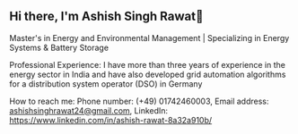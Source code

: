 ## Hi there, I'm Ashish Singh Rawat👋
Master's in Energy and Environmental Management | Specializing in Energy Systems & Battery Storage

Professional Experience: I have more than three years of experience in the energy sector in India and have also developed grid automation algorithms for a distribution system operator (DSO) in Germany

How to reach me: Phone number: (+49) 01742460003, 
Email address: ashishsinghrawat24@gmail.com, LinkedIn:
https://www.linkedin.com/in/ashish-rawat-8a32a910b/



<!--
**ashishrawat24/ashishrawat24** is a ✨ _special_ ✨ repository because its `README.md` (this file) appears on your GitHub profile.

Here are some ideas to get you started:

- 🔭 I’m Professional Experience: I have more than three years of experience in the energy sector in India and have also developed grid automation algorithms for a distribution system operator (DSO) in Germany

- 🌱 I’m currently learning ...
- 👯 I’m looking to collaborate on ...
- 🤔 I’m looking for help with ...
- 💬 Ask me about ...
- 📫 How to reach me: ...
- 😄 Pronouns: ...
- ⚡ Fun fact: ...
-->
